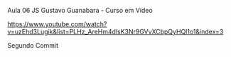 Aula 06 JS Gustavo Guanabara - Curso em Vídeo

https://www.youtube.com/watch?v=uzEhd3Lugik&list=PLHz_AreHm4dlsK3Nr9GVvXCbpQyHQl1o1&index=3

Segundo Commit 